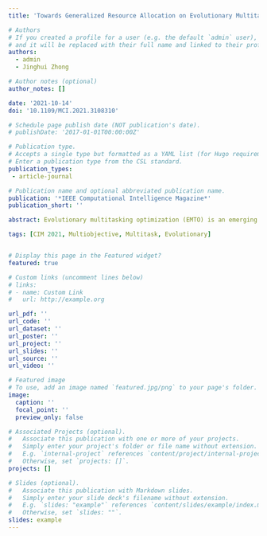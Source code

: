 ```yaml
---
title: 'Towards Generalized Resource Allocation on Evolutionary Multitasking for Multi-Objective Optimization'

# Authors
# If you created a profile for a user (e.g. the default `admin` user), write the username (folder name) here
# and it will be replaced with their full name and linked to their profile.
authors:
  - admin
  - Jinghui Zhong

# Author notes (optional)
author_notes: []

date: '2021-10-14'
doi: '10.1109/MCI.2021.3108310'

# Schedule page publish date (NOT publication's date).
# publishDate: '2017-01-01T00:00:00Z'

# Publication type.
# Accepts a single type but formatted as a YAML list (for Hugo requirements).
# Enter a publication type from the CSL standard.
publication_types:
 - article-journal

# Publication name and optional abbreviated publication name.
publication: '*IEEE Computational Intelligence Magazine*'
publication_short: ''

abstract: Evolutionary multitasking optimization (EMTO) is an emerging paradigm for solving several problems simultaneously. Due to the flexible framework, EMTO has been naturally applied to multi-objective optimization to exploit synergy among distinct multi-objective problem domains. However, most studies barely take into account the scenario where some problems cannot converge under restrictive computational budgets with the traditional EMTO framework. To dynamically allocate computational resources for multi-objective EMTO problems, this article proposes a generalized resource allocation (GRA) framework by concerning both theoretical grounds of conventional resource allocation and the characteristics of multi-objective optimization. In the proposed framework, a normalized attainment function is designed for better quantifying convergence status, a multi-step nonlinear regression is proposed to serve as a stable performance estimator, and the algorithmic procedure of conventional resource allocation is refined for flexibly adjusting resource allocation intensity and including knowledge transfer information. It has been verified that the GRA framework can enhance the overall performance of the multi-objective EMTO algorithm in solving benchmark problems, complex problems, many-task problems, and a real-world application problem. Notably, the proposed GRA framework served as a crucial component for the winner algorithm in the Competition on Evolutionary Multi-Task Optimization (Multi-objective Optimization Track) in IEEE 2020 World Congress on Computational Intelligence.

tags: [CIM 2021, Multiobjective, Multitask, Evolutionary]


# Display this page in the Featured widget?
featured: true

# Custom links (uncomment lines below)
# links:
# - name: Custom Link
#   url: http://example.org

url_pdf: ''
url_code: ''
url_dataset: ''
url_poster: ''
url_project: ''
url_slides: ''
url_source: ''
url_video: ''

# Featured image
# To use, add an image named `featured.jpg/png` to your page's folder.
image:
  caption: ''
  focal_point: ''
  preview_only: false

# Associated Projects (optional).
#   Associate this publication with one or more of your projects.
#   Simply enter your project's folder or file name without extension.
#   E.g. `internal-project` references `content/project/internal-project/index.md`.
#   Otherwise, set `projects: []`.
projects: []

# Slides (optional).
#   Associate this publication with Markdown slides.
#   Simply enter your slide deck's filename without extension.
#   E.g. `slides: "example"` references `content/slides/example/index.md`.
#   Otherwise, set `slides: ""`.
slides: example
---
```


